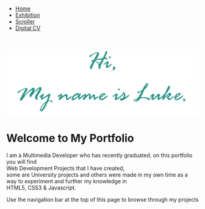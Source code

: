 <html>
<head>

<meta charset="UTF-8">
<meta name="robots" content="noindex" />
<meta name="robots" content="nofollow" />

<title>My Portfolio</title>
<link href="https://fonts.googleapis.com/css?family=Playball" rel="stylesheet">
<link rel="stylesheet" type="text/css" href="portfolio.css">
<link rel="shortcut icon" href="img/logo.ico">
</head>

<body>
<br>


<ul id="nav">
  <li><a class="active" href="portfolio.html">Home</a></li>
  <li><a href="exhibition/index.html">Exhibition</a></li>
  <li><a href="scroller/index.html">Scroller</a></li>
  <li><a href="digitalcv/Welcome_Page.html">Digital CV</a></li>
</ul>

<br>
<br>

<img id="welcome" src="Untitled.png" alt="Hi" style="width:600;height:400;">

<h1> Welcome to My Portfolio</h1>
<p> I am a Multimedia Developer who has recently graduated, on this portfolio you will find <br>
Web Development Projects that I have created, <br> some are University projects and
others were made in my own time as a way to experiment and further my knowledge in <br> HTML5, CSS3 & Javascript.</p>
<p> Use the navigation bar at the top of this page to browse through my projects</p>

</body>
</html>
